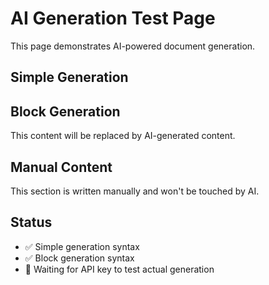 # AI Generation Test Page

This page demonstrates AI-powered document generation.

## Simple Generation

<!-- AI-GENERATE: Write a brief introduction to Docker for beginners (2-3 paragraphs) -->

## Block Generation

<!-- AI-GENERATE-START: Explain the benefits of using MkDocs for documentation -->

This content will be replaced by AI-generated content.

<!-- AI-GENERATE-END -->

## Manual Content

This section is written manually and won't be touched by AI.

## Status

- ✅ Simple generation syntax
- ✅ Block generation syntax
- 🚧 Waiting for API key to test actual generation
